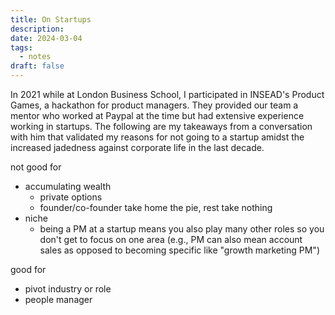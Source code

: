 ```yaml
---
title: On Startups
description: 
date: 2024-03-04
tags:
  - notes
draft: false
---
```

In 2021 while at London Business School, I participated in INSEAD's Product Games, a hackathon for product managers. They provided our team a mentor who worked at Paypal at the time but had extensive experience working in startups. The following are my takeaways from a conversation with him that validated my reasons for not going to a startup amidst the increased jadedness against corporate life in the last decade.

not good for
-   accumulating wealth
    -   private options
    -   founder/co-founder take home the pie, rest take nothing
-   niche
    - being a PM at a startup means you also play many other roles so you don't get to focus on one area (e.g., PM can also mean account sales as opposed to becoming specific like "growth marketing PM")

good for
-   pivot industry or role
-   people manager